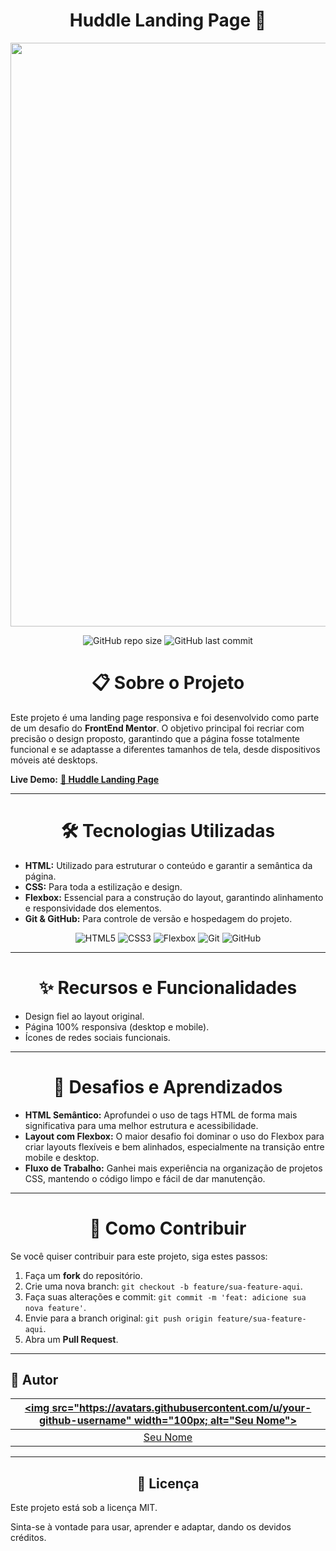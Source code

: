 <h1 align="center">Huddle Landing Page 🚀</h1>

<p align="center">
  <img width="1906" height="934" alt="image" src="https://github.com/user-attachments/assets/474ada9a-1516-4e01-abda-68f238137c91" />
</p>

<div align="center">
  
![GitHub repo size](https://img.shields.io/github/repo-size/Janainammeira/FrontEndMentor---Huddle-landing-page?color=blue) 
![GitHub last commit](https://img.shields.io/github/last-commit/Janainammeira/FrontEndMentor---Huddle-landing-page?color=brightgreen)

</div>

<h1 align="center"> 📋 Sobre o Projeto</h1>

Este projeto é uma landing page responsiva e foi desenvolvido como parte de um desafio do **FrontEnd Mentor**. O objetivo principal foi recriar com precisão o design proposto, garantindo que a página fosse totalmente funcional e se adaptasse a diferentes tamanhos de tela, desde dispositivos móveis até desktops.

**Live Demo:** [**🔗 Huddle Landing Page**](https://janainammeira.github.io/FrontEndMentor---Huddle-landing-page/)

---

<h1 align="center"> 🛠️ Tecnologias Utilizadas </h1>

* **HTML:** Utilizado para estruturar o conteúdo e garantir a semântica da página.
* **CSS:** Para toda a estilização e design.
* **Flexbox:** Essencial para a construção do layout, garantindo alinhamento e responsividade dos elementos.
* **Git & GitHub:** Para controle de versão e hospedagem do projeto.

<p align="center">
  <img alt="HTML5" src="https://img.shields.io/badge/HTML5-E34F26?style=for-the-badge&logo=html5&logoColor=white" />
  <img alt="CSS3" src="https://img.shields.io/badge/CSS3-1572B6?style=for-the-badge&logo=css3&logoColor=white" />
  <img alt="Flexbox" src="https://img.shields.io/badge/Flexbox-3670A0?style=for-the-badge&logo=flexbox&logoColor=white" />
  <img alt="Git" src="https://img.shields.io/badge/Git-F05032?style=for-the-badge&logo=git&logoColor=white" />
  <img alt="GitHub" src="https://img.shields.io/badge/GitHub-100000?style=for-the-badge&logo=github&logoColor=white" />
</p>

---

<h1 align="center"> ✨ Recursos e Funcionalidades  </h1>

* Design fiel ao layout original.
* Página 100% responsiva (desktop e mobile).
* Ícones de redes sociais funcionais.

---

<h1 align="center"> 🧠 Desafios e Aprendizados </h1>

* **HTML Semântico:** Aprofundei o uso de tags HTML de forma mais significativa para uma melhor estrutura e acessibilidade.
* **Layout com Flexbox:** O maior desafio foi dominar o uso do Flexbox para criar layouts flexíveis e bem alinhados, especialmente na transição entre mobile e desktop.
* **Fluxo de Trabalho:** Ganhei mais experiência na organização de projetos CSS, mantendo o código limpo e fácil de dar manutenção.

---

<h1 align="center"> 🤝 Como Contribuir  </h1>

Se você quiser contribuir para este projeto, siga estes passos:
1.  Faça um **fork** do repositório.
2.  Crie uma nova branch: `git checkout -b feature/sua-feature-aqui`.
3.  Faça suas alterações e commit: `git commit -m 'feat: adicione sua nova feature'`.
4.  Envie para a branch original: `git push origin feature/sua-feature-aqui`.
5.  Abra um **Pull Request**.

---

## 📝 Autor

| [<img src="https://avatars.githubusercontent.com/u/your-github-username" width="100px; alt="Seu Nome">](https://github.com/your-github-username) |
| :---: |
| [Seu Nome](https://github.com/your-github-username) |

---

## <div align="center">📜 Licença </div>

<p> Este projeto está sob a licença MIT. </p>
<p>Sinta-se à vontade para usar, aprender e adaptar, dando os devidos créditos.</p>
